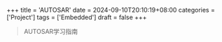 +++
title = 'AUTOSAR'
date = 2024-09-10T20:10:19+08:00
categories = ['Project']
tags = ['Embedded']
draft = false
+++

> AUTOSAR学习指南

<!--more-->

